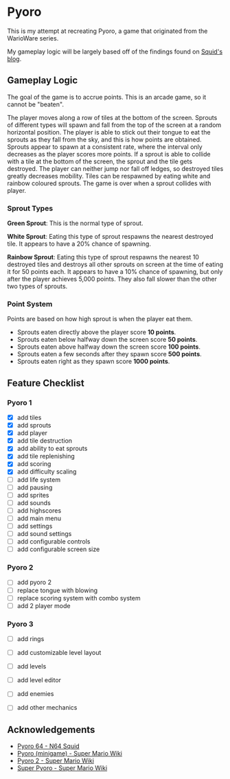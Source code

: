 
# Pyoro


This is my attempt at recreating Pyoro, a game that originated from the WarioWare series.

My gameplay logic will be largely based off of the findings found on [Squid's blog](https://n64squid.com/homebrew/roms/pyoro-64/).


## Gameplay Logic

The goal of the game is to accrue points. This is an arcade game, so it cannot be "beaten".

The player moves along a row of tiles at the bottom of the screen. Sprouts of different types will spawn and fall from the top of the screen at a random horizontal position. The player is able to stick out their tongue to eat the sprouts as they fall from the sky, and this is how points are obtained. Sprouts appear to spawn at a consistent rate, where the interval only decreases as the player scores more points. If a sprout is able to collide with a tile at the bottom of the screen, the sprout and the tile gets destroyed. The player can neither jump nor fall off ledges, so destroyed tiles greatly decreases mobility. Tiles can be respawned by eating white and rainbow coloured sprouts. The game is over when a sprout collides with player.

### Sprout Types

**Green Sprout**: This is the normal type of sprout.

**White Sprout**: Eating this type of sprout respawns the nearest destroyed tile. It appears to have a 20% chance of spawning.

**Rainbow Sprout**: Eating this type of sprout respawns the nearest 10 destroyed tiles and destroys all other sprouts on screen at the time of eating it for 50 points each. It appears to have a 10% chance of spawning, but only after the player achieves 5,000 points. They also fall slower than the other two types of sprouts.

### Point System

Points are based on how high sprout is when the player eat them.

- Sprouts eaten directly above the player score **10 points**.
- Sprouts eaten below halfway down the screen score **50 points**.
- Sprouts eaten above halfway down the screen score **100 points**.
- Sprouts eaten a few seconds after they spawn score **500 points**.
- Sprouts eaten right as they spawn score **1000 points**.


## Feature Checklist

### Pyoro 1

- [x] add tiles
- [x] add sprouts
- [x] add player
- [x] add tile destruction
- [x] add ability to eat sprouts
- [x] add tile replenishing
- [x] add scoring
- [x] add difficulty scaling
- [ ] add life system
- [ ] add pausing
- [ ] add sprites
- [ ] add sounds
- [ ] add highscores
- [ ] add main menu
- [ ] add settings
- [ ] add sound settings
- [ ] add configurable controls
- [ ] add configurable screen size

### Pyoro 2

- [ ] add pyoro 2
- [ ] replace tongue with blowing
- [ ] replace scoring system with combo system
- [ ] add 2 player mode

### Pyoro 3

- [ ] add rings
- [ ] add customizable level layout
- [ ] add levels
- [ ] add level editor
- [ ] add enemies
- [ ] add other mechanics


## Acknowledgements

- [Pyoro 64 - N64 Squid](https://n64squid.com/homebrew/roms/pyoro-64/)
- [Pyoro (minigame) - Super Mario Wiki](https://www.mariowiki.com/Pyoro_(minigame))
- [Pyoro 2 - Super Mario Wiki](https://www.mariowiki.com/Pyoro_2)
- [Super Pyoro - Super Mario Wiki](https://www.mariowiki.com/Super_Pyoro)